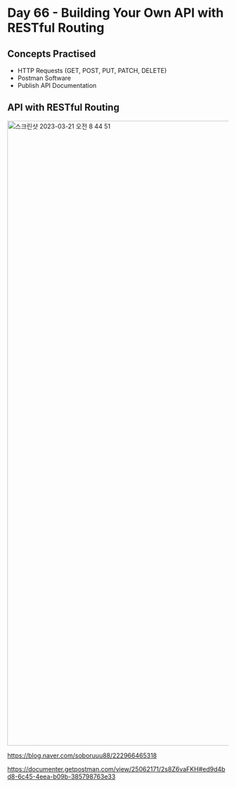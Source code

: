 # Day 66 - Building Your Own API with RESTful Routing
## Concepts Practised
- HTTP Requests (GET, POST, PUT, PATCH, DELETE)
- Postman Software
- Publish API Documentation
## API with RESTful Routing

<img width="1424" alt="스크린샷 2023-03-21 오전 8 44 51" src="https://user-images.githubusercontent.com/116648895/226489130-c1f552da-5a7e-450d-b047-f92e3bc6d86e.png">

https://blog.naver.com/soboruuu88/222966465318

https://documenter.getpostman.com/view/25062171/2s8Z6vaFKH#ed9d4bd8-6c45-4eea-b09b-385798763e33
